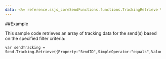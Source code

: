 ```yaml
---
data: <%= reference.ssjs_coreSendFunctions.functions.TrackingRetrieve %>
---
```


##Example

This sample code retrieves an array of tracking data for the send(s) based on the specified filter criteria:
```
var sendTracking = Send.Tracking.Retrieve({Property:"SendID",SimpleOperator:"equals",Value:12345});
```
